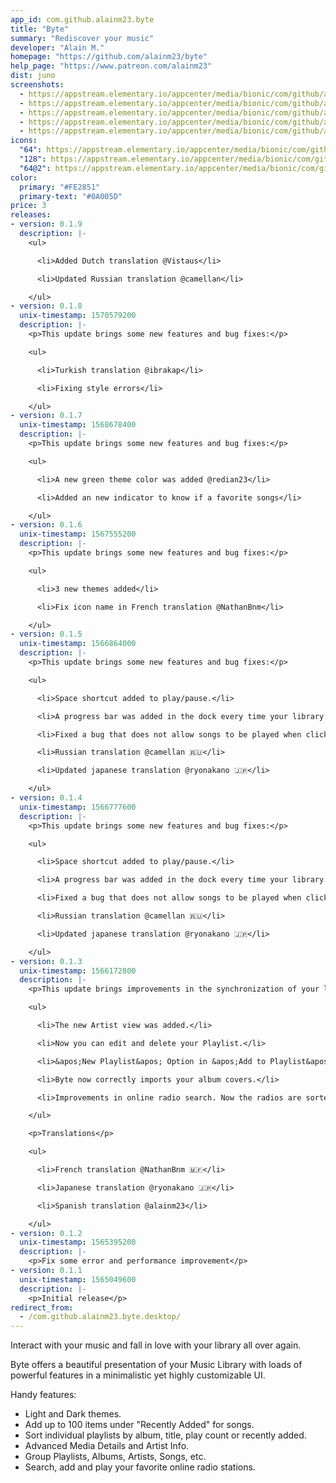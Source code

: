 ```yaml
---
app_id: com.github.alainm23.byte
title: "Byte"
summary: "Rediscover your music"
developer: "Alain M."
homepage: "https://github.com/alainm23/byte"
help_page: "https://www.patreon.com/alainm23"
dist: juno
screenshots:
  - https://appstream.elementary.io/appcenter/media/bionic/com/github/alainm23.byte/8246638BF525790820830A5F92503B64/screenshots/image-1_orig.png
  - https://appstream.elementary.io/appcenter/media/bionic/com/github/alainm23.byte/8246638BF525790820830A5F92503B64/screenshots/image-2_orig.png
  - https://appstream.elementary.io/appcenter/media/bionic/com/github/alainm23.byte/8246638BF525790820830A5F92503B64/screenshots/image-3_orig.png
  - https://appstream.elementary.io/appcenter/media/bionic/com/github/alainm23.byte/8246638BF525790820830A5F92503B64/screenshots/image-4_orig.png
  - https://appstream.elementary.io/appcenter/media/bionic/com/github/alainm23.byte/8246638BF525790820830A5F92503B64/screenshots/image-5_orig.png
icons:
  "64": https://appstream.elementary.io/appcenter/media/bionic/com/github/alainm23.byte/8246638BF525790820830A5F92503B64/icons/64x64/com.github.alainm23.byte_com.github.alainm23.byte.png
  "128": https://appstream.elementary.io/appcenter/media/bionic/com/github/alainm23.byte/8246638BF525790820830A5F92503B64/icons/128x128/com.github.alainm23.byte_com.github.alainm23.byte.png
  "64@2": https://appstream.elementary.io/appcenter/media/bionic/com/github/alainm23.byte/8246638BF525790820830A5F92503B64/icons/64x64@2/com.github.alainm23.byte_com.github.alainm23.byte.png
color:
  primary: "#FE2851"
  primary-text: "#0A005D"
price: 3
releases:
- version: 0.1.9
  description: |-
    <ul>

      <li>Added Dutch translation @Vistaus</li>

      <li>Updated Russian translation @camellan</li>

    </ul>
- version: 0.1.8
  unix-timestamp: 1570579200
  description: |-
    <p>This update brings some new features and bug fixes:</p>

    <ul>

      <li>Turkish translation @ibrakap</li>

      <li>Fixing style errors</li>

    </ul>
- version: 0.1.7
  unix-timestamp: 1568678400
  description: |-
    <p>This update brings some new features and bug fixes:</p>

    <ul>

      <li>A new green theme color was added @redian23</li>

      <li>Added an new indicator to know if a favorite songs</li>

    </ul>
- version: 0.1.6
  unix-timestamp: 1567555200
  description: |-
    <p>This update brings some new features and bug fixes:</p>

    <ul>

      <li>3 new themes added</li>

      <li>Fix icon name in French translation @NathanBnm</li>

    </ul>
- version: 0.1.5
  unix-timestamp: 1566864000
  description: |-
    <p>This update brings some new features and bug fixes:</p>

    <ul>

      <li>Space shortcut added to play/pause.</li>

      <li>A progress bar was added in the dock every time your library is synchronized.</li>

      <li>Fixed a bug that does not allow songs to be played when clicking.</li>

      <li>Russian translation @camellan 🇷🇺️</li>

      <li>Updated japanese translation @ryonakano 🇯🇵️</li>

    </ul>
- version: 0.1.4
  unix-timestamp: 1566777600
  description: |-
    <p>This update brings some new features and bug fixes:</p>

    <ul>

      <li>Space shortcut added to play/pause.</li>

      <li>A progress bar was added in the dock every time your library is synchronized.</li>

      <li>Fixed a bug that does not allow songs to be played when clicking.</li>

      <li>Russian translation @camellan 🇷🇺️</li>

      <li>Updated japanese translation @ryonakano 🇯🇵️</li>

    </ul>
- version: 0.1.3
  unix-timestamp: 1566172800
  description: |-
    <p>This update brings improvements in the synchronization of your library as well as some new features</p>

    <ul>

      <li>The new Artist view was added.</li>

      <li>Now you can edit and delete your Playlist.</li>

      <li>&apos;New Playlist&apos; Option in &apos;Add to Playlist&apos; Popover.</li>

      <li>Byte now correctly imports your album covers.</li>

      <li>Improvements in online radio search. Now the radios are sorted by the number of positive votes.</li>

    </ul>

    <p>Translations</p>

    <ul>

      <li>French translation @NathanBnm 🇲🇫️</li>

      <li>Japanese translation @ryonakano 🇯🇵️</li>

      <li>Spanish translation @alainm23</li>

    </ul>
- version: 0.1.2
  unix-timestamp: 1565395200
  description: |-
    <p>Fix some error and performance improvement</p>
- version: 0.1.1
  unix-timestamp: 1565049600
  description: |-
    <p>Initial release</p>
redirect_from:
  - /com.github.alainm23.byte.desktop/
---
```


<p>Interact with your music and fall in love with your library all over again.</p>
<p>Byte offers a beautiful presentation of your Music Library with loads of powerful features in a minimalistic yet highly customizable UI.</p>
<p>Handy features:</p>
<ul>
  <li>Light and Dark themes.</li>
  <li>Add up to 100 items under &quot;Recently Added&quot; for songs.</li>
  <li>Sort individual playlists by album, title, play count or recently added.</li>
  <li>Advanced Media Details and Artist Info.</li>
  <li>Group Playlists, Albums, Artists, Songs, etc.</li>
  <li>Search, add and play your favorite online radio stations.</li>
</ul>
